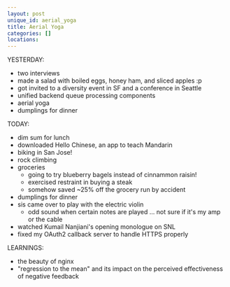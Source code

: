 ```yaml
---
layout: post
unique_id: aerial_yoga
title: Aerial Yoga
categories: []
locations: 
---
```


YESTERDAY:
* two interviews
* made a salad with boiled eggs, honey ham, and sliced apples :p
* got invited to a diversity event in SF and a conference in Seattle
* unified backend queue processing components
* aerial yoga
* dumplings for dinner

TODAY:
* dim sum for lunch
* downloaded Hello Chinese, an app to teach Mandarin
* biking in San Jose!
* rock climbing
* groceries
  * going to try blueberry bagels instead of cinnammon raisin!
  * exercised restraint in buying a steak
  * somehow saved ~25% off the grocery run by accident
* dumplings for dinner
* sis came over to play with the electric violin
  * odd sound when certain notes are played ... not sure if it's my amp or the cable
* watched Kumail Nanjiani's opening monologue on SNL
* fixed my OAuth2 callback server to handle HTTPS properly

LEARNINGS:
* the beauty of nginx
* "regression to the mean" and its impact on the perceived effectiveness of negative feedback
